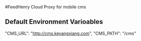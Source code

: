 #FeedHenry Cloud Proxy for mobile cms
## Default Environment Varioables
"CMS_URL": "http://cms.keyangxiang.com",
"CMS_PATH": "/cms"
